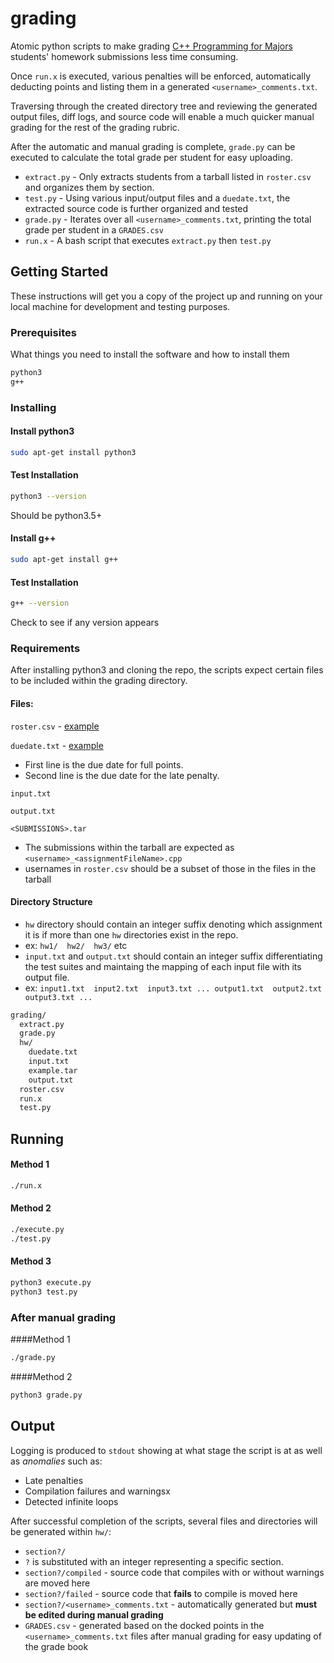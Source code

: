 # grading

Atomic python scripts to make grading [C++ Programming for Majors] students' homework submissions less time consuming.

Once `run.x` is executed, various penalties will be enforced, automatically deducting points and listing them in a generated `<username>_comments.txt`.

Traversing through the created directory tree and reviewing the generated output files, diff logs, and source code will enable a much quicker manual grading for the rest of the grading rubric.

After the automatic and manual grading is complete, `grade.py` can be executed to calculate the total grade per student for easy uploading.

* `extract.py` - Only extracts students from a tarball listed in `roster.csv` and organizes them by section.
* `test.py` - Using various input/output files and a `duedate.txt`, the extracted source code is further organized and tested
* `grade.py` - Iterates over all `<username>_comments.txt`, printing the total grade per student in a `GRADES.csv`
* `run.x` - A bash script that executes `extract.py` then `test.py`

[C++ Programming for Majors]: http://www.cs.fsu.edu/~vastola/cop3363/

## Getting Started

These instructions will get you a copy of the project up and running on your local machine for development and testing purposes.

### Prerequisites

What things you need to install the software and how to install them

```sh
python3
g++
```

### Installing

#### Install python3

```sh
sudo apt-get install python3
```

#### Test Installation

```sh
python3 --version
```

Should be python3.5+

#### Install g++

```sh
sudo apt-get install g++
```

#### Test Installation

```sh
g++ --version
```

Check to see if any version appears


### Requirements

After installing python3 and cloning the repo, the scripts expect certain files to be included within the grading directory.

#### Files:

`roster.csv` - [example][1]

`duedate.txt` - [example][2]

* First line is the due date for full points.
* Second line is the due date for the late penalty.

`input.txt`

`output.txt`

`<SUBMISSIONS>.tar`

* The submissions within the tarball are expected as `<username>_<assignmentFileName>.cpp`
 * usernames in `roster.csv` should be a subset of those in the files in the tarball

[1]: .roster.csv.example
[2]: .duedate.txt.example

#### Directory Structure

* `hw` directory should contain an integer suffix denoting which assignment it is if more than one `hw` directories exist in the repo.
 * ex: `hw1/  hw2/  hw3/` etc
* `input.txt` and `output.txt` should contain an integer suffix differentiating the test suites and maintaing the mapping of each input file with its output file.
 * ex: `input1.txt  input2.txt  input3.txt ... output1.txt  output2.txt  output3.txt ...`

```sh
grading/
  extract.py
  grade.py
  hw/
    duedate.txt
    input.txt
    example.tar
    output.txt
  roster.csv
  run.x
  test.py
```


## Running

#### Method 1

```sh
./run.x
```

#### Method 2

```sh
./execute.py
./test.py
```

#### Method 3

```python
python3 execute.py
python3 test.py
```

### After manual grading

####Method 1

```sh
./grade.py
```

####Method 2

```python
python3 grade.py
```

## Output

Logging is produced to `stdout` showing at what stage the script is at as well as _anomalies_ such as:

* Late penalties
* Compilation failures and warningsx
* Detected infinite loops

After successful completion of the scripts, several files and directories will be generated within `hw/`:

* `section?/`
 * `?` is substituted with an integer representing a specific section.
* `section?/compiled` - source code that compiles with or without warnings are moved here
* `section?/failed` - source code that **fails** to compile is moved here
* `section?/<username>_comments.txt` - automatically generated but **must be edited during manual grading**
* `GRADES.csv` - generated based on the docked points in the `<username>_comments.txt` files after manual grading  for easy updating of the grade book